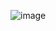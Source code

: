 
![image](https://user-images.githubusercontent.com/124202903/216813199-b94a6860-bde8-4961-bf5f-03f366bb8c9a.png)
